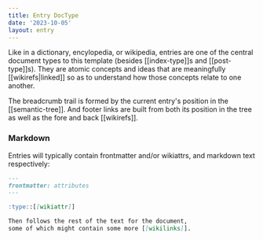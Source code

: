 ```yaml
---
title: Entry DocType
date: '2023-10-05'
layout: entry
---
```


Like in a dictionary, encylopedia, or wikipedia, entries are one of the central document types to this template (besides [[index-type]]s and [[post-type]]s). They are atomic concepts and ideas that are meaningfully [[wikirefs|linked]] so as to understand how those concepts relate to one another.

The breadcrumb trail is formed by the current entry's position in the [[semantic-tree]]. And footer links are built from both its position in the tree as well as the fore and back [[wikirefs]].

### Markdown

Entries will typically contain frontmatter and/or wikiattrs, and markdown text respectively:

```markdown
---
frontmatter: attributes
---

:type::[[wikiattr]]

Then follows the rest of the text for the document, 
some of which might contain some more [[wikilinks]].
```
